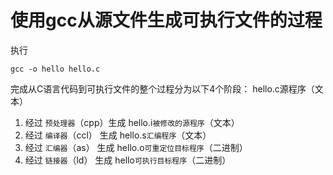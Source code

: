 # 使用gcc从源文件生成可执行文件的过程

执行

```
gcc -o hello hello.c
```

完成从C语言代码到可执行文件的整个过程分为以下4个阶段：
hello.c源程序（文本） 
1.  经过 `预处理器`（cpp）生成 hello.i`被修改的源程序`（文本）
2.  经过 `编译器`（ccl）  生成 hello.s`汇编程序`（文本）
3.  经过 `汇编器`（as）   生成 hello.o`可重定位目标程序`（二进制）
4.  经过 `链接器`（ld）   生成 hello`可执行目标程序`（二进制）

    
    
    
    